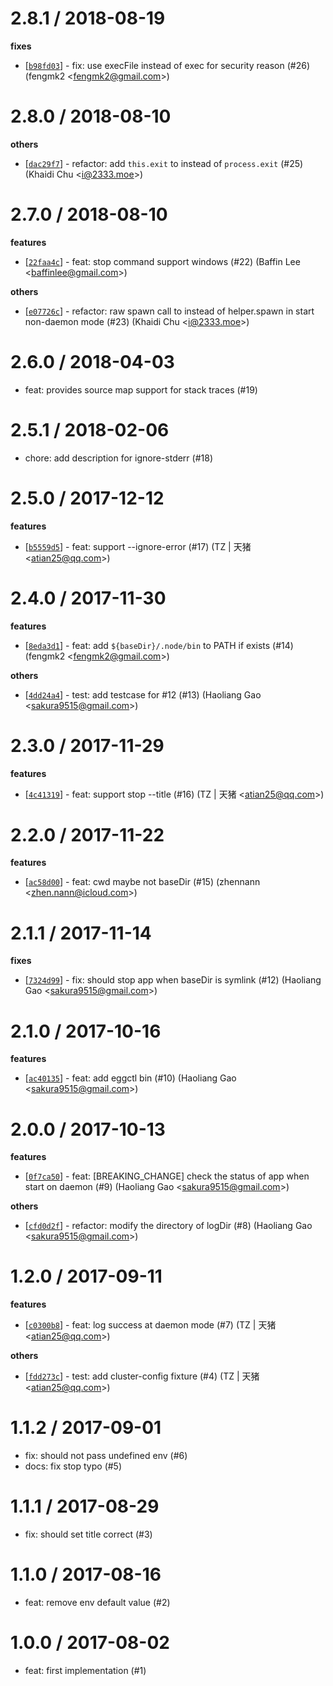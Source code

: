 
2.8.1 / 2018-08-19
==================

**fixes**
  * [[`b98fd03`](http://github.com/eggjs/egg-scripts/commit/b98fd03d1e3aaed68004b881f0b3d42fe47341dd)] - fix: use execFile instead of exec for security reason (#26) (fengmk2 <<fengmk2@gmail.com>>)

2.8.0 / 2018-08-10
==================

**others**
  * [[`dac29f7`](http://github.com/eggjs/egg-scripts/commit/dac29f73ed2dfc18edc2e8743ffd509af8ab0f4a)] - refactor: add `this.exit` to instead of `process.exit` (#25) (Khaidi Chu <<i@2333.moe>>)

2.7.0 / 2018-08-10
==================

**features**
  * [[`22faa4c`](http://github.com/eggjs/egg-scripts/commit/22faa4cfbb84cc5bc819d981dce962d8f95f8357)] - feat: stop command support windows (#22) (Baffin Lee <<baffinlee@gmail.com>>)

**others**
  * [[`e07726c`](http://github.com/eggjs/egg-scripts/commit/e07726c176a89dd63482b588868fd1feaab1fba6)] - refactor: raw spawn call to instead of helper.spawn in start non-daemon mode (#23) (Khaidi Chu <<i@2333.moe>>)

2.6.0 / 2018-04-03
==================

  * feat: provides source map support for stack traces (#19)

2.5.1 / 2018-02-06
==================

  * chore: add description for ignore-stderr (#18)

2.5.0 / 2017-12-12
==================

**features**
  * [[`b5559d5`](http://github.com/eggjs/egg-scripts/commit/b5559d54228543b5422047e6f056829df11f8c87)] - feat: support --ignore-error (#17) (TZ | 天猪 <<atian25@qq.com>>)

2.4.0 / 2017-11-30
==================

**features**
  * [[`8eda3d1`](https://github.com/eggjs/egg-scripts/commit/8eda3d10cfea5757f220fd82b562fd5fef433440)] - feat: add `${baseDir}/.node/bin` to PATH if exists (#14) (fengmk2 <<fengmk2@gmail.com>>)

**others**
  * [[`4dd24a4`](https://github.com/eggjs/egg-scripts/commit/4dd24a45d92b2c2a8e1e450e0f13ba4143550ca9)] - test: add testcase for #12 (#13) (Haoliang Gao <<sakura9515@gmail.com>>)

2.3.0 / 2017-11-29
==================

**features**
  * [[`4c41319`](http://github.com/eggjs/egg-scripts/commit/4c41319f9e309402b2ccb5c7afd5a6d3cda2453f)] - feat: support stop --title (#16) (TZ | 天猪 <<atian25@qq.com>>)

2.2.0 / 2017-11-22
==================

**features**
  * [[`ac58d00`](http://github.com/eggjs/egg-scripts/commit/ac58d00a974fdfff6b5c722743e4b32174963c52)] - feat: cwd maybe not baseDir (#15) (zhennann <<zhen.nann@icloud.com>>)

2.1.1 / 2017-11-14
==================

**fixes**
  * [[`7324d99`](http://github.com/eggjs/egg-scripts/commit/7324d99b504cac5fef7dbf280f7d9e6243c16bb7)] - fix: should stop app when baseDir is symlink (#12) (Haoliang Gao <<sakura9515@gmail.com>>)

2.1.0 / 2017-10-16
==================

**features**
  * [[`ac40135`](http://github.com/eggjs/egg-scripts/commit/ac40135d5b9a3200ea1bdfdb19d0f7e12d0c511a)] - feat: add eggctl bin (#10) (Haoliang Gao <<sakura9515@gmail.com>>)

2.0.0 / 2017-10-13
==================

**features**
  * [[`0f7ca50`](http://github.com/eggjs/egg-scripts/commit/0f7ca502999c06a9cb05d8e5617f6045704511df)] - feat: [BREAKING_CHANGE] check the status of app when start on daemon (#9) (Haoliang Gao <<sakura9515@gmail.com>>)

**others**
  * [[`cfd0d2f`](http://github.com/eggjs/egg-scripts/commit/cfd0d2f67845fffb9d5974514b65e43b22ed8040)] - refactor: modify the directory of logDir (#8) (Haoliang Gao <<sakura9515@gmail.com>>)

1.2.0 / 2017-09-11
==================

**features**
  * [[`c0300b8`](http://github.com/eggjs/egg-scripts/commit/c0300b8c657fe4f75ca388061f6cb3de9864a743)] - feat: log success at daemon mode (#7) (TZ | 天猪 <<atian25@qq.com>>)

**others**
  * [[`fdd273c`](http://github.com/eggjs/egg-scripts/commit/fdd273c2d6f15d104288fef4d699627a7cf701d9)] - test: add cluster-config fixture (#4) (TZ | 天猪 <<atian25@qq.com>>)

1.1.2 / 2017-09-01
==================

  * fix: should not pass undefined env (#6)
  * docs: fix stop typo (#5)

1.1.1 / 2017-08-29
==================

  * fix: should set title correct (#3)

1.1.0 / 2017-08-16
==================

  * feat: remove env default value (#2)

1.0.0 / 2017-08-02
==================

  * feat: first implementation (#1)
